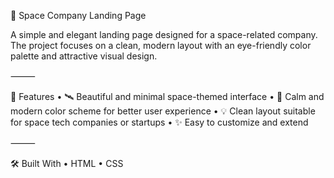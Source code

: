 🚀 Space Company Landing Page

A simple and elegant landing page designed for a space-related company. The project focuses on a clean, modern layout with an eye-friendly color palette and attractive visual design.

⸻

🚀 Features
	•	🛰️ Beautiful and minimal space-themed interface
	•	🎨 Calm and modern color scheme for better user experience
	•	💡 Clean layout suitable for space tech companies or startups
	•	✨ Easy to customize and extend

⸻

🛠️ Built With
	•	HTML
	•	CSS

